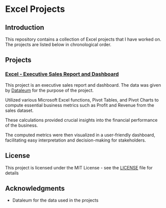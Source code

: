 # Excel Projects

## Introduction

This repository contains a collection of Excel projects that I have worked on. The projects are listed below in chronological order.

## Projects

### [Excel - Executive Sales Report and Dashboard](https://github.com/AdeIkhmat/Excel-Projects/blob/c7b92ba309da501a7cdd460030ea04340b520534/Sales%20Data%20Executive%20Reporting.xlsx)

This project is an executive sales report and dashboard. The data was given by [Dataleum](https://dataleum.com/) for the purpose of the project.

Utilized various Microsoft Excel functions, Pivot Tables, and Pivot Charts to compute essential business metrics such as Profit and Revenue from the sales dataset.

These calculations provided crucial insights into the financial performance of the business.

The computed metrics were then visualized in a user-friendly dashboard, facilitating easy interpretation and decision-making for stakeholders.

## License

This project is licensed under the MIT License - see the [LICENSE](LICENSE) file for details

## Acknowledgments

* Dataleum for the data used in the projects
